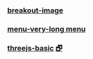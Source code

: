### [breakout-image]( #breakout-image.md )

### [menu-very-long menu]( #menu-very-long.md )

<!--
### [set-options-test]( #set-options-test.html )
-->

### [threejs-basic]( #threejs-basic.html ) [&#x1F5D7;]( threejs-basic.html )
